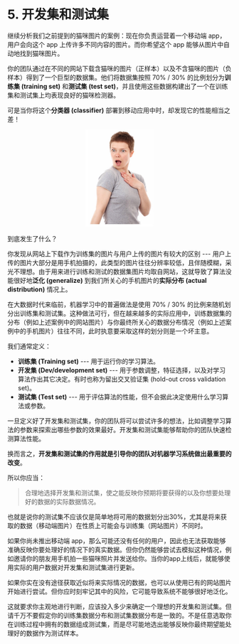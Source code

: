 # 5. 开发集和测试集
继续分析我们之前提到的猫咪图片的案例：现在你负责运营着一个移动端 app，用户会向这个 app 上传许多不同内容的图片。而你希望这个 app 能够从图片中自动地找到猫咪图片。

你的团队通过在不同的网站下载含猫咪的图片（正样本）以及不含猫咪的图片（负样本）得到了一个巨型的数据集。他们将数据集按照 70% / 30% 的比例划分为**训练集 (training set)** 和**测试集 (test set)**，并且使用这些数据构建出了一个在训练集和测试集上均表现良好的猫咪检测器。

可是当你将这个**分类器 (classifier)** 部署到移动应用中时，却发现它的性能相当之差！

<p align="center">
    <img src="figs/astonished.jpg" height="30%" width="30%">
</p>

到底发生了什么？

你发现从网站上下载作为训练集的图片与用户上传的图片有较大的区别 --- 用户上传的图片大部分是用手机拍摄的，此类型的图片往往分辨率较低，且伴随模糊，采光不理想。由于用来进行训练和测试的数据集图片均取自网站，这就导致了算法没能很好地**泛化 (generalize)** 到我们所关心的手机图片的**实际分布 (actual distribution)** 情况上。

在大数据时代来临前，机器学习中的普遍做法是使用 70% / 30% 的比例来随机划分出训练集和测试集。这种做法可行，但在越来越多的实际应用中，训练数据集的分布（例如上述案例中的网站图片）与你最终所关心的数据分布情况（例如上述案例中的手机图片）往往不同，此时执意要采取这样的划分则是一个坏主意。

我们通常定义：

- **训练集 (Training set)** --- 用于运行你的学习算法。
- **开发集 (Dev/development set)** --- 用于参数调整，特征选择，以及对学习算法作出其它决定。有时也称为留出交叉验证集 (hold-out cross validation set)。
- **测试集 (Test set)** --- 用于评估算法的性能，但不会据此决定使用什么学习算法或参数。

一旦定义好了开发集和测试集，你的团队将可以尝试许多的想法，比如调整学习算法的参数来探索出哪些参数的效果最好。开发集和测试集能够帮助你的团队快速检测算法性能。

换而言之，**开发集和测试集的作用就是引导你的团队对机器学习系统做出最重要的改变**。

所以你应当：
> 合理地选择开发集和测试集，使之能反映你预期将要获得的以及你想要处理好的数据的实际数据情况。

也就是说你的测试集不应该仅是简单地将可用的数据划分出30%，尤其是将来获取的数据（移动端图片）在性质上可能会与训练集（网站图片）不同时。

如果你尚未推出移动端 app，那么可能还没有任何的用户，因此也无法获取能够准确反映你要处理好的情况下的真实数据。但你仍然能够尝试去模拟这种情况，例如邀请你的朋友用手机拍一些猫咪照片并发送给你。当你的app上线后，就能够使用实际的用户数据对开发集和测试集进行更新。

如果你实在没有途径获取近似将来实际情况的数据，也可以从使用已有的网站图片开始进行尝试。但你应时刻牢记其中的风险，它可能导致系统不能够很好地泛化。

这就要求你主观地进行判断，应该投入多少来确定一个理想的开发集和测试集。但请千万不要假定你的训练集数据分布和测试集数据分布是一致的。不是任意选取你在训练过程中拥有的数据组成测试集，而是尽可能地选出能够反映你最终期望能处理好的数据作为测试样本。



